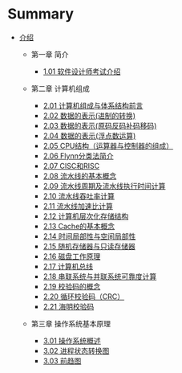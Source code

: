 
# Summary



* [介绍](README.md)
  * 第一章 简介 
    * [1.01  软件设计师考试介绍](1_01.md)

  * 第二章 计算机组成
    * [2.01  计算机组成与体系结构前言](2_01.md)
    * [2.02  数据的表示(进制的转换)](2_02.md)
    * [2.03  数据的表示(原码反码补码移码)](2_03.md)
    * [2.04  数据的表示(浮点数运算)](2_04.md)
    * [2.05  CPU结构（运算器与控制器的组成）](2_05.md)
    * [2.06  Flynn分类法简介](2_06.md)
    * [2.07  CISC和RISC](2_07.md)
    * [2.08  流水线的基本概念](2_08.md)
    * [2.09 流水线周期及流水线执行时间计算](2_09.md)
    * [2.10  流水线吞吐率计算](2_10.md)
    * [2.11  流水线加速比计算](2_11.md)
    * [2.12  计算机层次化存储结构](2_12.md)
    * [2.13  Cache的基本概念](2_13.md)
    * [2.14  时间局部性与空间局部性](2_14.md)
    * [2.15  随机存储器与只读存储器](2_15.md)
    * [2.16  磁盘工作原理](2_16.md)
    * [2.17  计算机总线](2_17.md)
    * [2.18  串联系统与并联系统可靠度计算](2_18.md)
    * [2.19  校验码的概念](2_19.md)
    * [2.20  循环校验码（CRC）](2_20.md)
    * [2.21  海明校验码](2_21.md)
  
  * 第三章 操作系统基本原理
  
    * [3.01  操作系统概述](3_01.md)
    * [3.02  进程状态转换图](3_02.md)
    * [3.03  前趋图](3_03.md)
    
    

